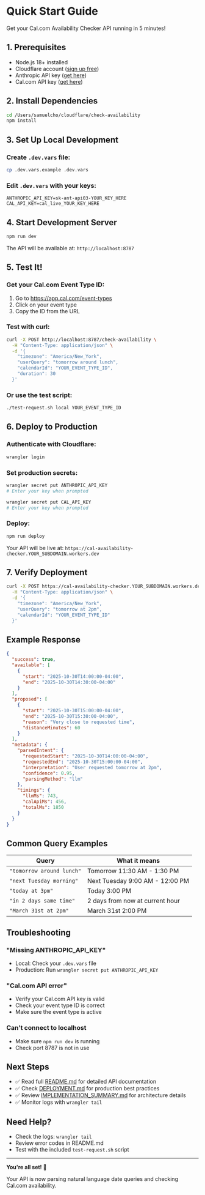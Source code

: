 # Quick Start Guide

Get your Cal.com Availability Checker API running in 5 minutes!

## 1. Prerequisites

- Node.js 18+ installed
- Cloudflare account ([sign up free](https://dash.cloudflare.com/sign-up))
- Anthropic API key ([get here](https://console.anthropic.com/))
- Cal.com API key ([get here](https://app.cal.com/settings/developer/api-keys))

## 2. Install Dependencies

```bash
cd /Users/samuelcho/cloudflare/check-availability
npm install
```

## 3. Set Up Local Development

### Create `.dev.vars` file:

```bash
cp .dev.vars.example .dev.vars
```

### Edit `.dev.vars` with your keys:

```
ANTHROPIC_API_KEY=sk-ant-api03-YOUR_KEY_HERE
CAL_API_KEY=cal_live_YOUR_KEY_HERE
```

## 4. Start Development Server

```bash
npm run dev
```

The API will be available at: `http://localhost:8787`

## 5. Test It!

### Get your Cal.com Event Type ID:

1. Go to https://app.cal.com/event-types
2. Click on your event type
3. Copy the ID from the URL

### Test with curl:

```bash
curl -X POST http://localhost:8787/check-availability \
  -H "Content-Type: application/json" \
  -d '{
    "timezone": "America/New_York",
    "userQuery": "tomorrow around lunch",
    "calendarId": "YOUR_EVENT_TYPE_ID",
    "duration": 30
  }'
```

### Or use the test script:

```bash
./test-request.sh local YOUR_EVENT_TYPE_ID
```

## 6. Deploy to Production

### Authenticate with Cloudflare:

```bash
wrangler login
```

### Set production secrets:

```bash
wrangler secret put ANTHROPIC_API_KEY
# Enter your key when prompted

wrangler secret put CAL_API_KEY
# Enter your key when prompted
```

### Deploy:

```bash
npm run deploy
```

Your API will be live at: `https://cal-availability-checker.YOUR_SUBDOMAIN.workers.dev`

## 7. Verify Deployment

```bash
curl -X POST https://cal-availability-checker.YOUR_SUBDOMAIN.workers.dev/check-availability \
  -H "Content-Type: application/json" \
  -d '{
    "timezone": "America/New_York",
    "userQuery": "tomorrow at 2pm",
    "calendarId": "YOUR_EVENT_TYPE_ID"
  }'
```

## Example Response

```json
{
  "success": true,
  "available": [
    {
      "start": "2025-10-30T14:00:00-04:00",
      "end": "2025-10-30T14:30:00-04:00"
    }
  ],
  "proposed": [
    {
      "start": "2025-10-30T15:00:00-04:00",
      "end": "2025-10-30T15:30:00-04:00",
      "reason": "Very close to requested time",
      "distanceMinutes": 60
    }
  ],
  "metadata": {
    "parsedIntent": {
      "requestedStart": "2025-10-30T14:00:00-04:00",
      "requestedEnd": "2025-10-30T15:00:00-04:00",
      "interpretation": "User requested tomorrow at 2pm",
      "confidence": 0.95,
      "parsingMethod": "llm"
    },
    "timings": {
      "llmMs": 743,
      "calApiMs": 456,
      "totalMs": 1850
    }
  }
}
```

## Common Query Examples

| Query | What it means |
|-------|---------------|
| `"tomorrow around lunch"` | Tomorrow 11:30 AM - 1:30 PM |
| `"next Tuesday morning"` | Next Tuesday 9:00 AM - 12:00 PM |
| `"today at 3pm"` | Today 3:00 PM |
| `"in 2 days same time"` | 2 days from now at current hour |
| `"March 31st at 2pm"` | March 31st 2:00 PM |

## Troubleshooting

### "Missing ANTHROPIC_API_KEY"
- Local: Check your `.dev.vars` file
- Production: Run `wrangler secret put ANTHROPIC_API_KEY`

### "Cal.com API error"
- Verify your Cal.com API key is valid
- Check your event type ID is correct
- Make sure the event type is active

### Can't connect to localhost
- Make sure `npm run dev` is running
- Check port 8787 is not in use

## Next Steps

- ✅ Read full [README.md](./README.md) for detailed API documentation
- ✅ Check [DEPLOYMENT.md](./DEPLOYMENT.md) for production best practices
- ✅ Review [IMPLEMENTATION_SUMMARY.md](./IMPLEMENTATION_SUMMARY.md) for architecture details
- ✅ Monitor logs with `wrangler tail`

## Need Help?

- Check the logs: `wrangler tail`
- Review error codes in README.md
- Test with the included `test-request.sh` script

---

**You're all set! 🚀**

Your API is now parsing natural language date queries and checking Cal.com availability.
